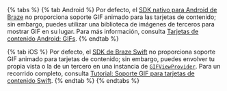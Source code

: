 {% tabs %}
{% tab Android %}
Por defecto, el [SDK nativo para Android de Braze](https://github.com/braze-inc/braze-android-sdk) no proporciona soporte GIF animado para las tarjetas de contenido; sin embargo, puedes utilizar una biblioteca de imágenes de terceros para mostrar GIF en su lugar. Para más información, consulta [Tarjetas de contenido Android: GIFs]({{site.baseurl}}/developer_guide/platform_integration_guides/android/content_cards/GIFs/).
{% endtab %}

{% tab iOS %}
Por defecto, el [SDK de Braze Swift](https://github.com/braze-inc/braze-swift-sdk) no proporciona soporte GIF animado para tarjetas de contenido; sin embargo, puedes envolver tu propia vista o la de un tercero en una instancia de [`GIFViewProvider`](https://braze-inc.github.io/braze-swift-sdk/documentation/brazeui/gifviewprovider). Para un recorrido completo, consulta [Tutorial: Soporte GIF para tarjetas de contenido Swift](https://braze-inc.github.io/braze-swift-sdk/tutorials/braze/c3-gif-support/).
{% endtab %}
{% endtabs %}
